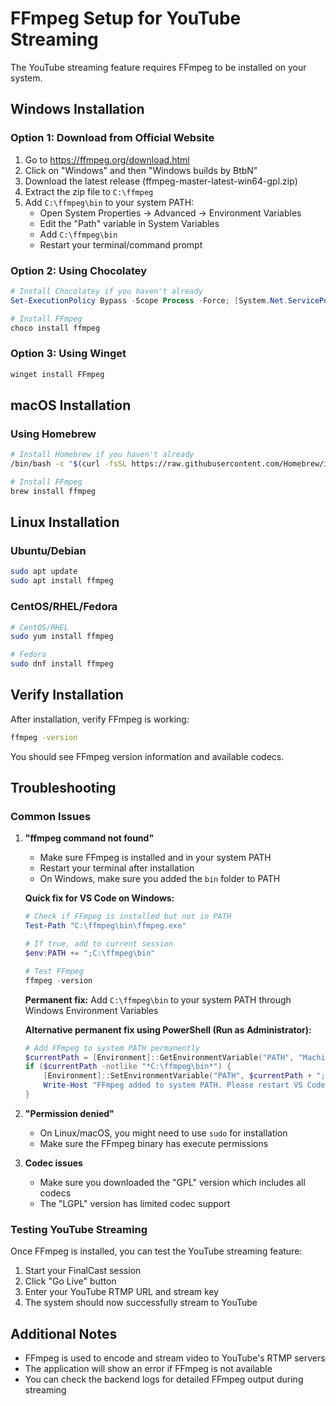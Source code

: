 # FFmpeg Setup for YouTube Streaming

The YouTube streaming feature requires FFmpeg to be installed on your system.

## Windows Installation

### Option 1: Download from Official Website
1. Go to https://ffmpeg.org/download.html
2. Click on "Windows" and then "Windows builds by BtbN"
3. Download the latest release (ffmpeg-master-latest-win64-gpl.zip)
4. Extract the zip file to `C:\ffmpeg`
5. Add `C:\ffmpeg\bin` to your system PATH:
   - Open System Properties → Advanced → Environment Variables
   - Edit the "Path" variable in System Variables
   - Add `C:\ffmpeg\bin`
   - Restart your terminal/command prompt

### Option 2: Using Chocolatey
```powershell
# Install Chocolatey if you haven't already
Set-ExecutionPolicy Bypass -Scope Process -Force; [System.Net.ServicePointManager]::SecurityProtocol = [System.Net.ServicePointManager]::SecurityProtocol -bor 3072; iex ((New-Object System.Net.WebClient).DownloadString('https://community.chocolatey.org/install.ps1'))

# Install FFmpeg
choco install ffmpeg
```

### Option 3: Using Winget
```powershell
winget install FFmpeg
```

## macOS Installation

### Using Homebrew
```bash
# Install Homebrew if you haven't already
/bin/bash -c "$(curl -fsSL https://raw.githubusercontent.com/Homebrew/install/HEAD/install.sh)"

# Install FFmpeg
brew install ffmpeg
```

## Linux Installation

### Ubuntu/Debian
```bash
sudo apt update
sudo apt install ffmpeg
```

### CentOS/RHEL/Fedora
```bash
# CentOS/RHEL
sudo yum install ffmpeg

# Fedora
sudo dnf install ffmpeg
```

## Verify Installation

After installation, verify FFmpeg is working:

```bash
ffmpeg -version
```

You should see FFmpeg version information and available codecs.

## Troubleshooting

### Common Issues

1. **"ffmpeg command not found"**
   - Make sure FFmpeg is installed and in your system PATH
   - Restart your terminal after installation
   - On Windows, make sure you added the `bin` folder to PATH
   
   **Quick fix for VS Code on Windows:**
   ```powershell
   # Check if FFmpeg is installed but not in PATH
   Test-Path "C:\ffmpeg\bin\ffmpeg.exe"
   
   # If true, add to current session
   $env:PATH += ";C:\ffmpeg\bin"
   
   # Test FFmpeg
   ffmpeg -version
   ```
   
   **Permanent fix:** Add `C:\ffmpeg\bin` to your system PATH through Windows Environment Variables
   
   **Alternative permanent fix using PowerShell (Run as Administrator):**
   ```powershell
   # Add FFmpeg to system PATH permanently
   $currentPath = [Environment]::GetEnvironmentVariable("PATH", "Machine")
   if ($currentPath -notlike "*C:\ffmpeg\bin*") {
       [Environment]::SetEnvironmentVariable("PATH", $currentPath + ";C:\ffmpeg\bin", "Machine")
       Write-Host "FFmpeg added to system PATH. Please restart VS Code."
   }
   ```

2. **"Permission denied"**
   - On Linux/macOS, you might need to use `sudo` for installation
   - Make sure the FFmpeg binary has execute permissions

3. **Codec issues**
   - Make sure you downloaded the "GPL" version which includes all codecs
   - The "LGPL" version has limited codec support

### Testing YouTube Streaming

Once FFmpeg is installed, you can test the YouTube streaming feature:

1. Start your FinalCast session
2. Click "Go Live" button
3. Enter your YouTube RTMP URL and stream key
4. The system should now successfully stream to YouTube

## Additional Notes

- FFmpeg is used to encode and stream video to YouTube's RTMP servers
- The application will show an error if FFmpeg is not available
- You can check the backend logs for detailed FFmpeg output during streaming
